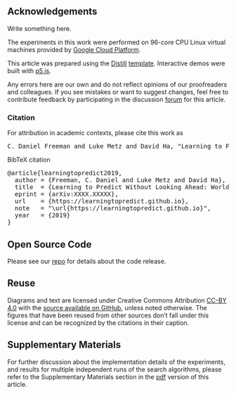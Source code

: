 ## Acknowledgements

Write something here.

The experiments in this work were performed on 96-core CPU Linux virtual machines provided by [Google Cloud Platform](https://cloud.google.com/).

This article was prepared using the [Distill](https://distill.pub) [template](https://github.com/distillpub/template). Interactive demos were built with [p5.js](https://p5js.org).

Any errors here are our own and do not reflect opinions of our proofreaders and colleagues. If you see mistakes or want to suggest changes, feel free to contribute feedback by participating in the discussion [forum](https://github.com/learningtopredict/learningtopredict.github.io/issues) for this article.

<h3 id="citation">Citation</h3>

For attribution in academic contexts, please cite this work as

<pre class="citation short">C. Daniel Freeman and Luke Metz and David Ha, "Learning to Predict Without Looking Ahead: World Models Without Forward Prediction", 2019.</pre>

BibTeX citation

<pre class="citation long">@article{learningtopredict2019,
  author = {Freeman, C. Daniel and Luke Metz and David Ha},
  title  = {Learning to Predict Without Looking Ahead: World Models Without Forward Prediction},
  eprint = {arXiv:XXXX.XXXXX},
  url    = {https://learningtopredict.github.io},
  note   = "\url{https://learningtopredict.github.io}",
  year   = {2019}
}</pre>

## Open Source Code

Please see our [repo](https://github.com/google/brain-tokyo-workshop/) for details about the code release.

## Reuse

Diagrams and text are licensed under Creative Commons Attribution [CC-BY 4.0](https://creativecommons.org/licenses/by/4.0/) with the [source available on GitHub](https://github.com/weightagnostic/weightagnostic.github.io), unless noted otherwise. The figures that have been reused from other sources don’t fall under this license and can be recognized by the citations in their caption.

## Supplementary Materials

For further discussion about the implementation details of the experiments, and results for multiple independent runs of the search algorithms, please refer to the Supplementary Materials section in the [pdf](https://arxiv.org/abs/XXXX.XXXXX) version of this article.
